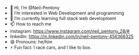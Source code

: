 - 👋 Hi, I’m @Neil-Pentony
- 👀 I’m interested in Web Development and programming
- 🌱 I’m currently learning full stack web development
- 📫 How to reach me
- instagram: https://www.instagram.com/neil_pentony_28/#
- linkedIn: https://in.linkedin.com/in/neil-pentony-456366325
- 😄 Pronouns: he/him
- ⚡ Fun fact: I race cars, and I like to box.
